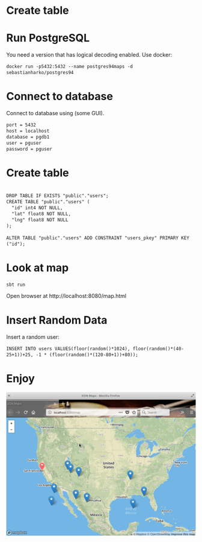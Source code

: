 # Create table

# Run PostgreSQL

You need a version that has logical decoding enabled. 
Use docker: 
```
docker run -p5432:5432 --name postgres94maps -d sebastianharko/postgres94
```

# Connect to database

Connect to database using (some GUI).
```
port = 5432
host = localhost
database = pgdb1
user = pguser
password = pguser
```

# Create table

```

DROP TABLE IF EXISTS "public"."users";
CREATE TABLE "public"."users" (
  "id" int4 NOT NULL,
  "lat" float8 NOT NULL,
  "lng" float8 NOT NULL
);

ALTER TABLE "public"."users" ADD CONSTRAINT "users_pkey" PRIMARY KEY ("id");
```


# Look at map
```
sbt run
```

Open browser at http://localhost:8080/map.html

# Insert Random Data

Insert a random user:
```
INSERT INTO users VALUES(floor(random()*1024), floor(random()*(40-25+1))+25, -1 * (floor(random()*(120-80+1))+80));
```

# Enjoy

![screenshot](screenshot.png "Screenshot")